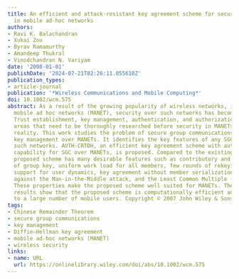 ```yaml
---
title: An efficient and attack-resistant key agreement scheme for secure group communications
  in mobile ad-hoc networks
authors:
- Ravi K. Balachandran
- Xukai Zou
- Byrav Ramamurthy
- Amandeep Thukral
- Vinodchandran N. Variyam
date: '2008-01-01'
publishDate: '2024-07-21T02:26:11.055610Z'
publication_types:
- article-journal
publication: '*Wireless Communications and Mobile Computing*'
doi: 10.1002/wcm.575
abstract: As a result of the growing popularity of wireless networks, in particular
  mobile ad hoc networks (MANET), security over such networks has become very important.
  Trust establishment, key management, authentication, and authorization are important
  areas that need to be thoroughly researched before security in MANETs becomes a
  reality. This work studies the problem of secure group communications (SGCs) and
  key management over MANETs. It identifies the key features of any SGC scheme over
  such networks. AUTH-CRTDH, an efficient key agreement scheme with authentication
  capability for SGC over MANETs, is proposed. Compared to the existing schemes, the
  proposed scheme has many desirable features such as contributory and efficient computation
  of group key, uniform work load for all members, few rounds of rekeying, efficient
  support for user dynamics, key agreement without member serialization and defense
  against the Man-in-the-Middle attack, and the Least Common Multiple (LCM) attack.
  These properties make the proposed scheme well suited for MANETs. The implementation
  results show that the proposed scheme is computationally efficient and scales well
  to a large number of mobile users. Copyright © 2007 John Wiley & Sons, Ltd.
tags:
- Chinese Remainder Theorem
- secure group communications
- key management
- Diffie—Hellman key agreement
- mobile ad-hoc networks (MANET)
- wireless security
links:
- name: URL
  url: https://onlinelibrary.wiley.com/doi/abs/10.1002/wcm.575
---
```

